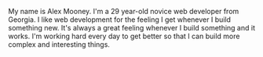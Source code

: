 My name is Alex Mooney. I'm a 29 year-old novice web developer from Georgia. I like web development for the feeling I get whenever I build something new. It's always a great feeling whenever I build something and it works. I'm working hard every day to get better so that I can build more complex and interesting things.
